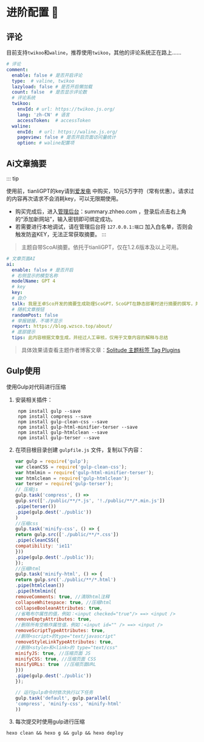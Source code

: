 # 进阶配置 🚀

## 评论

目前支持`twikoo`和`waline`，推荐使用`twikoo`，其他的评论系统正在路上……

```yaml
# 评论
comment:
  enable: false # 是否开启评论
  type:  # valine, twikoo
  lazyload: false # 是否开启懒加载
  count: false  # 是否显示评论数
  # 评论系统
  twikoo:
    envId: # url: https://twikoo.js.org/
    lang: 'zh-CN' # 语言
    accessToken:  # accessToken
  waline:
    envId:  # url: https://waline.js.org/
    pageview: false # 是否开启页面访问量统计
    option: # waline配置项
```

## Ai文章摘要

::: tip

使用前，tianliGPT的key请到[爱发电](https://afdian.net/item/f18c2e08db4411eda2f25254001e7c00)
中购买，10元5万字符（常有优惠）。请求过的内容再次请求不会消耗key，可以无限期使用。

- 购买完成后，进入[管理后台](summary.zhheo.com)：summary.zhheo.com ，登录后点击右上角的“添加新网站”，输入密钥即可绑定成功。
- 若需要进行本地调试，请在管理后台将 `127.0.0.1:端口` 加入白名单，否则会触发防盗KEY，无法正常获取摘要。
  :::

> 主题自带ScoAI摘要。依托于tianliGPT，仅在1.2.6版本及以上可用。
```yaml
# 文章页面AI
ai:
  enable: false # 是否开启
  # 右侧显示的模型名称
  modelName: GPT 4
  # key
  key:
  # 自介
  talk: 我是王卓Sco开发的摘要生成助理ScoGPT，ScoGPT在静态部署时进行摘要的撰写，并且在访客访问时通过ScoCorrection转译后的文本摘要实现工具。我在这里只负责已经生成的摘要显示，你无法与我直接沟通，但我可以回答一些预设的问题。
  # 随机文章按钮
  randomPost: false
  # 举报链接，不填不显示
  report: https://blog.wzsco.top/about/
  # 底部提示
  tips: 此内容根据文章生成，并经过人工审核，仅用于文章内容的解释与总结
```

> 具体效果请查看主题作者博客文章：[Solitude 主题标签 Tag Plugins](https://blog.wzsco.top/p/e19cb4b7.html)

## Gulp使用

使用Gulp对代码进行压缩

1. 安装相关插件：
    ```shell
     npm install gulp --save
     npm install compress --save
     npm install gulp-clean-css --save
     npm install gulp-html-minifier-terser --save
     npm install gulp-htmlclean --save
     npm install gulp-terser --save
    ```
2. 在项目根目录创建 `gulpfile.js` 文件，复制以下内容：
    ```js
    var gulp = require('gulp');
    var cleanCSS = require('gulp-clean-css');
    var htmlmin = require('gulp-html-minifier-terser');
    var htmlclean = require('gulp-htmlclean');
    var terser = require('gulp-terser');
    // 压缩js
    gulp.task('compress', () =>
    gulp.src(['./public/**/*.js', '!./public/**/*.min.js'])
    .pipe(terser())
    .pipe(gulp.dest('./public'))
    )
    //压缩css
    gulp.task('minify-css', () => {
    return gulp.src(['./public/**/*.css'])
    .pipe(cleanCSS({
    compatibility: 'ie11'
    }))
    .pipe(gulp.dest('./public'));
    });
    //压缩html
    gulp.task('minify-html', () => {
    return gulp.src('./public/**/*.html')
    .pipe(htmlclean())
    .pipe(htmlmin({
    removeComments: true, //清除html注释
    collapseWhitespace: true, //压缩html
    collapseBooleanAttributes: true,
    //省略布尔属性的值，例如：<input checked="true"/> ==> <input />
    removeEmptyAttributes: true,
    //删除所有空格作属性值，例如：<input id="" /> ==> <input />
    removeScriptTypeAttributes: true,
    //删除<script>的type="text/javascript"
    removeStyleLinkTypeAttributes: true,
    //删除<style>和<link>的 type="text/css"
    minifyJS: true, //压缩页面 JS
    minifyCSS: true, //压缩页面 CSS
    minifyURLs: true  //压缩页面URL
    }))
    .pipe(gulp.dest('./public'))
    });
    
    // 运行gulp命令时依次执行以下任务
    gulp.task('default', gulp.parallel(
    'compress', 'minify-css', 'minify-html'
    ))
    ```
3. 每次提交时使用gulp进行压缩

```shell
hexo clean && hexo g && gulp && hexo deploy
```